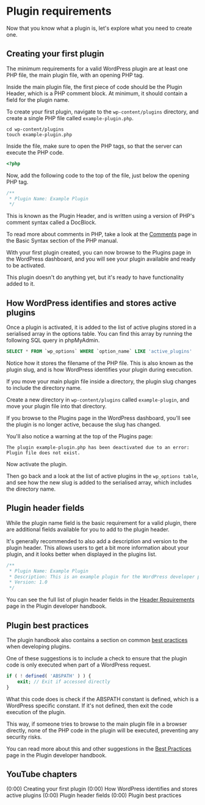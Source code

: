 # Plugin requirements

Now that you know what a plugin is, let's explore what you need to create one.

## Creating your first plugin

The minimum requirements for a valid WordPress plugin are at least one PHP file, the main plugin file, with an opening PHP tag.

Inside the main plugin file, the first piece of code should be the Plugin Header, which is a PHP comment block. At minimum, it should contain a field for the plugin name. 

To create your first plugin, navigate to the `wp-content/plugins` directory, and create a single PHP file called `example-plugin.php`.

```
cd wp-content/plugins
touch example-plugin.php
```

Inside the file, make sure to open the PHP tags, so that the server can execute the PHP code.

```php
<?php
```

Now, add the following code to the top of the file, just below the opening PHP tag.

```php
/**
 * Plugin Name: Example Plugin
 */
```

This is known as the Plugin Header, and is written using a version of PHP's comment syntax called a DocBlock. 

To read more about comments in PHP, take a look at the [Comments](https://www.php.net/manual/en/language.basic-syntax.comments.php) page in the Basic Syntax section of the PHP manual.

With your first plugin created, you can now browse to the Plugins page in the WordPress dashboard, and you will see your plugin available and ready to be activated.

This plugin doesn't do anything yet, but it's ready to have functionality added to it. 

## How WordPress identifies and stores active plugins

Once a plugin is activated, it is added to the list of active plugins stored in a serialised array in the options table. You can find this array by running the following SQL query in phpMyAdmin. 

```sql
SELECT * FROM `wp_options` WHERE `option_name` LIKE 'active_plugins'
```

Notice how it stores the filename of the PHP file. This is also known as the plugin slug, and is how WordPress identifies your plugin during execution.

If you move your main plugin file inside a directory, the plugin slug changes to include the directory name. 

Create a new directory in `wp-content/plugins` called `example-plugin`, and move your plugin file into that directory.

If you browse to the Plugins page in the WordPress dashboard, you'll see the plugin is no longer active, because the slug has changed. 

You'll also notice a warning at the top of the Plugins page:

```
The plugin example-plugin.php has been deactivated due to an error: Plugin file does not exist.
```

Now activate the plugin. 

Then go back and a look at the list of active plugins in the `wp_options table`, and see how the new slug is added to the serialised array, which includes the directory name.

## Plugin header fields

While the plugin name field is the basic requirement for a valid plugin, there are additional fields available for you to add to the plugin header. 

It's generally recommended to also add a description and version to the plugin header. This allows users to get a bit more information about your plugin, and it looks better when displayed in the plugins list. 

```php
/**
 * Plugin Name: Example Plugin
 * Description: This is an example plugin for the WordPress developer pathway.
 * Version: 1.0
 */
```

You can see the full list of plugin header fields in the [Header Requirements](https://developer.wordpress.org/plugins/plugin-basics/header-requirements/) page in the Plugin developer handbook.

## Plugin best practices

The plugin handbook also contains a section on common [best practices](https://developer.wordpress.org/plugins/plugin-basics/best-practices/) when developing plugins. 

One of these suggestions is to include a check to ensure that the plugin code is only executed when part of a WordPress request.

```php
if ( ! defined( 'ABSPATH' ) ) {
	exit; // Exit if accessed directly
}
```

What this code does is check if the ABSPATH constant is defined, which is a WordPress specific constant. If it's not defined, then exit the code execution of the plugin. 

This way, if someone tries to browse to the main plugin file in a browser directly, none of the PHP code in the plugin will be executed, preventing any security risks. 

You can read more about this and other suggestions in the [Best Practices](https://developer.wordpress.org/plugins/plugin-basics/best-practices/) page in the Plugin developer handbook.

## YouTube chapters

(0:00) Creating your first plugin
(0:00) How WordPress identifies and stores active plugins
(0:00) Plugin header fields
(0:00) Plugin best practices